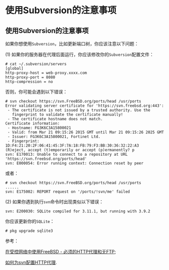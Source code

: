 # 使用Subversion的注意事项

## 使用Subversion的注意事项

如果你想使用`Subversion`，比如更新端口树，你应该注意以下问题：

(1) 如果你的服务器在代理后面运行，你应该修改你的`Subversion`配置文件：

```
# cat ~/.subversion/servers
[global]
http-proxy-host = web-proxy.xxxx.com
http-proxy-port = 8080
http-compression = no 
```

否则，你可能会遇到以下错误：

```
# svn checkout https://svn.FreeBSD.org/ports/head /usr/ports
Error validating server certificate for 'https://svn.freebsd.org:443':
 - The certificate is not issued by a trusted authority. Use the
   fingerprint to validate the certificate manually!
 - The certificate hostname does not match.
Certificate information:
 - Hostname: FG3K6C3A15800021
 - Valid: from Mar 21 09:15:26 2015 GMT until Mar 21 09:15:26 2025 GMT
 - Issuer: FG3K6C3A15800021, Fortinet Ltd.
 - Fingerprint: 1D:F4:21:20:2F:06:41:45:3F:7A:18:FB:79:F3:BB:30:36:32:22:A3
(R)eject, accept (t)emporarily or accept (p)ermanently? p
svn: E170013: Unable to connect to a repository at URL 'https://svn.freebsd.org/ports/head'
svn: E000054: Error running context: Connection reset by peer 
```

或者：

```
# svn checkout https://svn.FreeBSD.org/ports/head /usr/ports
......
svn: E175002: REPORT request on '/ports/!svn/me' failed 
```

(2) 如果你遇到执行`svn`命令时出现类似以下错误：

```
svn: E200030: SQLite compiled for 3.11.1, but running with 3.9.2 
```

你应该更新你的`SQLite`：

```
# pkg upgrade sqlite3 
```

参考：

[在受控网络中使用FreeBSD - 必须的HTTP代理和无FTP](http://www.rhyous.com/2012/04/13/using-freebsd-inside-a-controlled-network-a-required-http-proxy-and-no-ftp/);

[如何为svn配置HTTP代理](http://stackoverflow.com/questions/1491180/how-to-configure-a-http-proxy-for-svn).
